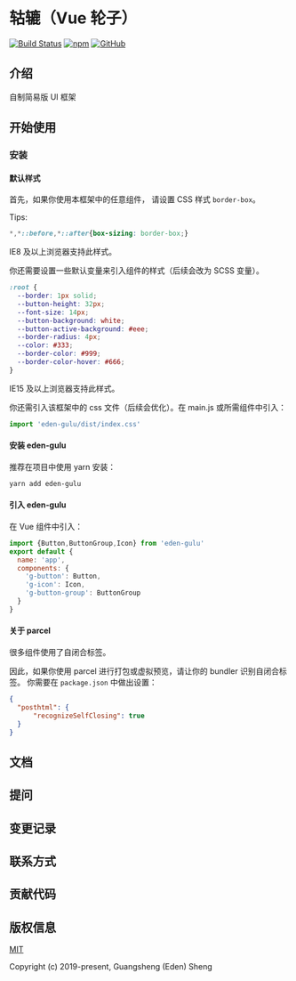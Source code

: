 # 轱辘（Vue 轮子）

[![Build Status](https://travis-ci.org/sgshy1995/gulu-vue.svg?branch=master)](https://travis-ci.org/sgshy1995/gulu-vue)
[![npm](https://img.shields.io/npm/v/eden-gulu)](https://www.npmjs.com/package/eden-gulu)
[![GitHub](https://img.shields.io/github/license/sgshy1995/gulu-vue)](https://github.com/sgshy1995/gulu-vue/blob/master/LICENSE)


## 介绍

自制简易版 UI 框架

## 开始使用

### 安装

#### 默认样式

首先，如果你使用本框架中的任意组件，
请设置 CSS 样式 `border-box`。

Tips:

```css
*,*::before,*::after{box-sizing: border-box;}
```

IE8 及以上浏览器支持此样式。

你还需要设置一些默认变量来引入组件的样式（后续会改为 SCSS 变量）。

```css
:root {
  --border: 1px solid;
  --button-height: 32px;
  --font-size: 14px;
  --button-background: white;
  --button-active-background: #eee;
  --border-radius: 4px;
  --color: #333;
  --border-color: #999;
  --border-color-hover: #666;
}
```

IE15 及以上浏览器支持此样式。

你还需引入该框架中的 css 文件（后续会优化）。在 main.js 或所需组件中引入：

```js
import 'eden-gulu/dist/index.css'
```

#### 安装 eden-gulu

推荐在项目中使用 yarn 安装：

```bash
yarn add eden-gulu
```

#### 引入 eden-gulu

在 Vue 组件中引入：

```js
import {Button,ButtonGroup,Icon} from 'eden-gulu'
export default {
  name: 'app',
  components: {
    'g-button': Button,
    'g-icon': Icon,
    'g-button-group': ButtonGroup
  }
}
```

#### 关于 parcel

很多组件使用了自闭合标签。

因此，如果你使用 parcel 进行打包或虚拟预览，请让你的 bundler 识别自闭合标签。
你需要在 `package.json` 中做出设置：

```json
{
  "posthtml": {
      "recognizeSelfClosing": true
  }
}
```


## 文档

##  提问

## 变更记录

## 联系方式

## 贡献代码

## 版权信息

[MIT](https://opensource.org/licenses/MIT)

Copyright (c) 2019-present, Guangsheng (Eden) Sheng
